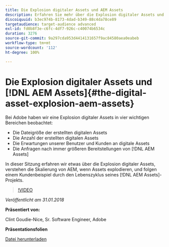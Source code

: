```yaml
---
title: Die Explosion digitaler Assets und AEM Assets
description: Erfahren Sie mehr über die Explosion digitaler Assets und AEM Assets bei Adobe.
discoiquuid: b3ec974b-8173-4dad-b349-88c4da78ce89
targetaudience: target-audience advanced
exl-id: fd0b8f3e-c6fc-4df7-926c-c40074b6534c
duration: 3276
source-git-commit: 9a297cda953d4414131657f9ac84580aea0eabeb
workflow-type: tm+mt
source-wordcount: '112'
ht-degree: 100%

---
```


# Die Explosion digitaler Assets und [!DNL AEM Assets]{#the-digital-asset-explosion-aem-assets}

Bei Adobe haben wir eine Explosion digitaler Assets in vier wichtigen Bereichen beobachtet:

* Die Dateigröße der erstellten digitalen Assets
* Die Anzahl der erstellten digitalen Assets
* Die Erwartungen unserer Benutzer und Kunden an digitale Assets
* Die Anfragen nach immer größeren Bereitstellungen von [!DNL AEM Assets]

In dieser Sitzung erfahren wir etwas über die Explosion digitaler Assets, verstehen die Skalierung von AEM, wenn Assets explodieren, und folgen einem Kundenbeispiel durch den Lebenszyklus seines [!DNL AEM Assets]-Projekts.

>[!VIDEO](https://video.tv.adobe.com/v/21474/?quality=9)

*Veröffentlicht am 31.01.2018*

**Präsentiert von:**

Clint Goudie-Nice, Sr. Software Engineer, Adobe

**Präsentationsfolien**

[Datei herunterladen](assets/1+30+18+the+digital+asset+explosion+gems.pdf)
<!--
[Get back to the Overview](https://helpx.adobe.com/experience-manager/kt/eseminars/gems/aem-index.html)
-->
